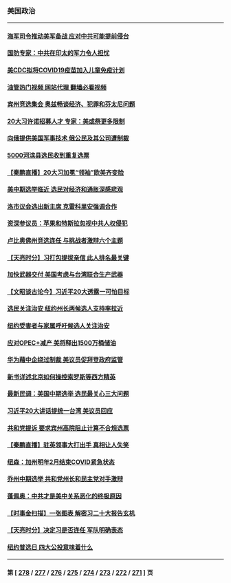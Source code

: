 ### 美国政治
---
#### [海军司令推动美军备战 应对中共可能提前侵台](../../pages/ncid1078159/n13849323.md?10210045) 
#### [国防专家：中共在印太的军力令人担忧](../../pages/ncid1078159/n13849228.md?10210045) 
#### [美CDC拟将COVID19疫苗加入儿童免疫计划](../../pages/ncid1078159/n13849099.md?10210045) 
#### [油管热门视频 网站代理 翻墙必看视频](http://132.145.103.77:81/youtube.html?10210045)
#### [宾州竞选集会 奥兹畅谈经济、犯罪和芬太尼问题](../../pages/ncid1078159/n13849173.md?10210045) 
#### [20大习许诺招募人才 专家：美或祭更多限制](../../pages/ncid1078159/n13849014.md?10210045) 
#### [向俄提供美国军事技术 俄公民及其公司遭制裁](../../pages/ncid1078159/n13849023.md?10210045) 
#### [5000河滨县选民收到重复选票](../../pages/ncid1078159/n13849061.md?10210045) 
#### [【秦鹏直播】20大习加冕“领袖”欧美齐变脸](../../pages/ncid1078159/n13849038.md?10210045) 
#### [美中期选举临近 选民对经济和通胀深感悲观](../../pages/ncid1078159/n13848992.md?10210045) 
#### [洛市议会选出新主席 克雷科里安强调合作](../../pages/ncid1078159/n13848993.md?10210045) 
#### [资深参议员：苹果和特斯拉忽视中共人权侵犯](../../pages/ncid1078159/n13848896.md?10210045) 
#### [卢比奥佛州竞选连任 与挑战者激辩六个主题](../../pages/ncid1078159/n13848839.md?10210045) 
#### [【天亮时分】习打包提拔亲信 此人排名最关键](../../pages/ncid1078159/n13848838.md?10210045) 
#### [加快武器交付 美国考虑与台湾联合生产武器](../../pages/ncid1078159/n13848958.md?10210045) 
#### [【文昭谈古论今】习近平20大透露一可怕目标](../../pages/ncid1078159/n13848050.md?10210045) 
#### [选民关注治安 纽约州长两候选人支持率拉近](../../pages/ncid1078159/n13848543.md?10210045) 
#### [纽约受害者与家属呼吁候选人关注治安](../../pages/ncid1078159/n13848553.md?10210045) 
#### [应对OPEC+减产 美将释出1500万桶储油](../../pages/ncid1078159/n13848438.md?10210045) 
#### [华为藉中企绕过制裁 美议员促拜登政府监管](../../pages/ncid1078159/n13848196.md?10210045) 
#### [新书详述北京如何操控索罗斯等西方精英](../../pages/ncid1078159/n13848278.md?10210045) 
#### [最新民调：美国中期选举 选民最关心三大问题](../../pages/ncid1078159/n13848318.md?10210045) 
#### [习近平20大讲话提统一台湾 美议员回应](../../pages/ncid1078159/n13848260.md?10210045) 
#### [共和党提诉 要求宾州高院阻止计算不合规选票](../../pages/ncid1078159/n13848228.md?10210045) 
#### [【秦鹏直播】驻英领事大打出手 真相让人失笑](../../pages/ncid1078159/n13848061.md?10210045) 
#### [纽森：加州明年2月结束COVID紧急状态](../../pages/ncid1078159/n13848203.md?10210045) 
#### [乔州中期选举 共和党州长和民主党对手激辩](../../pages/ncid1078159/n13848069.md?10210045) 
#### [蓬佩奥：中共才是美中关系恶化的终极原因](../../pages/ncid1078159/n13848187.md?10210045) 
#### [【时事金扫描】一张图表 解密习二十大报告玄机](../../pages/ncid1078159/n13848058.md?10210045) 
#### [【天亮时分】决定习是否连任 军队明确表态](../../pages/ncid1078159/n13848045.md?10210045) 
#### [纽约普选日 四大公投意味着什么](../../pages/ncid1078159/n13847783.md?10210045) 

---
#### 第 [ [278](./278.md?10210045) / [277](./277.md?10210045) / [276](./276.md?10210045) / [275](./275.md?10210045) / [274](./274.md?10210045) / [273](./273.md?10210045) / [272](./272.md?10210045) / [271](./271.md?10210045) ] 页
